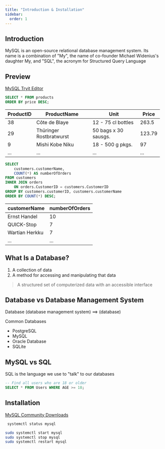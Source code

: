 ```yaml
---
title: "Introduction & Installation"
sidebar:
  order: 1
---
```


## Introduction

MySQL is an open-source relational database management system. Its name is a combination of "My", the name of co-founder Michael Widenius's daughter My, and "SQL", the acronym for Structured Query Language

## Preview

[MySQL Tryit Editor](https://www.w3schools.com/sql/trysql.asp?filename=trysql_op_or)

```sql
SELECT * FROM products
ORDER BY price DESC;
```

| ProductID | ProductName             | Unit                 | Price  |
| --------- | ----------------------- | -------------------- | ------ |
| 38        | Côte de Blaye           | 12 - 75 cl bottles   | 263.5  |
| 29        | Thüringer Rostbratwurst | 50 bags x 30 sausgs. | 123.79 |
| 9         | Mishi Kobe Niku         | 18 - 500 g pkgs.     | 97     |
| ...       | ...                     | ...                  | ...    |

```sql
SELECT
    customers.customerName,
    COUNT(*) AS numberOfOrders
FROM customers
INNER JOIN orders
    ON orders.CustomerID = customers.CustomerID
GROUP BY customers.customerID, customers.customerName
ORDER BY COUNT(*) DESC;
```

| customerName   | numberOfOrders |
| -------------- | -------------- |
| Ernst Handel   | 10             |
| QUICK-Stop     | 7              |
| Wartian Herkku | 7              |
| ...            | ...            |

## What Is a Database?

1. A collection of data
2. A method for accessing and manipulating that data

> A structured set of computerized data with an accessible interface

## Database vs Database Management System

Database (database management system) ==> (database)

Common Databases

- PostgreSQL
- MySQL
- Oracle Database
- SQLite

## MySQL vs SQL

SQL is the language we use to "talk" to our databases

```sql
-- Find all users who are 18 or older
SELECT * FROM Users WHERE AGE >= 18;
```

## Installation

[MySQL Community Downloads](https://dev.mysql.com/downloads/)

```bash
 systemctl status mysql
```

```bash
sudo systemctl start mysql
sudo systemctl stop mysql
sudo systemctl restart mysql
```
